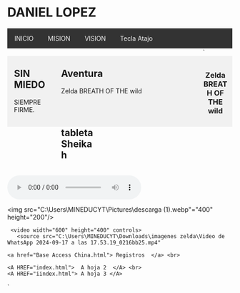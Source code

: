 <html lang="es">

<head>
  <meta charset="UTF-8" />
  <meta name="viewport" c
ontent="width=device-width, 
initial-scale=1.0" />
  <title>Zelda BREATH OF WILD WEB </title>
  <style>
    body {
      margin: 0;
    }

    .header {
      padding: 5,0px;
      background-color: #f1f1f1;
      text-align: center;
    }

    /* estilo parar la base del menu */
    .topnav {
      overflow: hidden;
      background-color: #333;
    }

    /* Enlaces del menu */
    .topnav a {
      float: left;
      display: block;
      color: #F2F2F2;
      text-align: center;
      padding: 14px 16px;
      text-decoration: none;
    }

    /* Animacion para el menu */
    .topnav a:hover {
      background-color: #ddd;
      color: black
    }

    /* Estilo para columnas */
    .row__column {
      float: left;
      padding: 15px;
    }

    .row__column.side {
      width: 15%;
    }

    .row__column.middle {
      width: 60%;
    }

    /* Contenido deje de ser flotante */
    .row::after {
      content: "";
      display: table;
      clear: both;
    }

    /* Plantilla responsiva */
    @media screen and (max-width: 600px) {
      .row__column {
        width: 100%;
      }
    }

    /* Pie de pagina */
    .footer {
      background-color: #f1f1f1;
      padding: 10px;
      text-align: center;
	  
    }
	
	<link rel="stylesheet" type="text/css" href="css/estilo.css" /> 
	
  </style>
</head>

<body>
  <!-- Definimos el area del encabezado -->
  <div class="header">
      <h1>DANIEL LOPEZ</h1>
  </div>

  <!-- Crear el menu -->
  <div class="topnav">
    <a href="https://www.mined.gob.sv/" >INICIO</a>
	        <!--p align="rigth">MINED -->
    <a href="#">MISION</a>
    <a href="#">VISION</a>
	<a href="https://www.nintendo.com/us/">Tecla Atajo</a>
    <a href=""></a>
  </div>
  <!-- cuerpo de la pagina -->
  <div class="row">`
    <div class="row__column side">
      <h2>SIN MIEDO</h2>
      <p> SIEMPRE FIRME.</p>
    </div>
    <div class="row__column middle">
      <h2>Aventura</h2>
      <p>Zelda BREATH OF THE wild</p>
    </div>
    <div class="row__column side">
      <h2> tableta Sheikah</h2>
      <p></p>
    </div>
  </div>
  <!-- inicio del piede de pagina -->
  <div class="footer">
    <p> <h3>Zelda BREATH OF THE wild </h3> </p>
  </div>
  
   
  
  <audio controls> <source src="C:\Users\MINEDUCYT\Downloads\1-18 Great Plateau.mp3" type="audio/mp3"> Tu navegador no soporta audio HTML5. </audio>
 
   <img src="C:\Users\MINEDUCYT\Pictures\descarga (1).webp"="400" height="200"/>

     <video width="600" height="400" controls>
       <source src="C:\Users\MINEDUCYT\Downloads\imagenes zelda\Video de WhatsApp 2024-09-17 a las 17.53.19_0216bb25.mp4"
</video>

	<a href="Base Access China.html"> Registros  </a> <br> 
	
	<A HREF="index.html">  A hoja 2  </A> <br>
    <A HREF="iindex.html"> A hoja 3 </A>
	
</body>

</HTML>`
